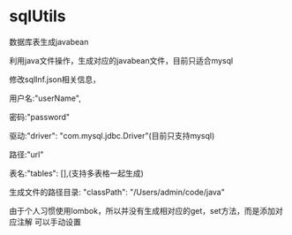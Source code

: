 # sqlUtils
数据库表生成javabean

利用java文件操作，生成对应的javabean文件，目前只适合mysql

修改sqlInf.json相关信息，

  用户名:"userName",
  
  
  密码:"password"
  
  驱动:"driver": "com.mysql.jdbc.Driver"(目前只支持mysql)
  
  路径:"url"
  
  
  表名:"tables": [],(支持多表格一起生成)
  
  
 生成文件的路径目录: "classPath": "/Users/admin/code/java"
 
 
 由于个人习惯使用lombok，所以并没有生成相对应的get，set方法，而是添加对应注解
 可以手动设置
